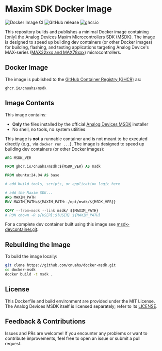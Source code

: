 
# Maxim SDK Docker Image

![Docker Image CI](https://github.com/cnuahs/docker-msdk/actions/workflows/build-docker.yml/badge.svg)
![GitHub release](https://img.shields.io/github/v/tag/cnuahs/docker-msdk)
![ghcr.io](https://img.shields.io/badge/ghcr.io-enabled-brightgreen)

This repository builds and publishes a minimal Docker image containing [only] the [Analog Devices](https://www.analog.com/en/index.html) Maxim Microcontrollers SDK ([MSDK](https://github.com/analogdevicesinc/msdk/)). The image is designed to speed up building dev containers (or other Docker images) for building, flashing, and testing applications targeting Analog Device's MAX-series ([MAX32xxx and MAX78xxx](https://www.analog.com/en/parametricsearch/10984#/)) microcontrollers.

## Docker Image

The image is published to the [GitHub Container Registry (GHCR)](https://ghcr.io) as:

```
ghcr.io/cnuahs/msdk
```

## Image Contents

This image contains:

- **Only** the files installed by the official [Analog Devices MSDK](https://github.com/analogdevicesinc/msdk/) installer
- No shell, no tools, no system utilities

This image is **not** a runnable container and is not meant to be executed directly (e.g., via `docker run ...`). The image is designed to speed up building dev containers (or other Docker images):

```dockerfile
ARG MSDK_VER

FROM ghcr.io/cnuahs/msdk:${MSDK_VER} AS msdk

FROM ubuntu:24.04 AS base

# add build tools, scripts, or application logic here

# add the Maxim SDK... 
ARG MAXIM_PATH
ENV MAXIM_PATH=${MAXIM_PATH:-/opt/msdk/${MSDK_VER}}

COPY --from=msdk --link msdk/ ${MAXIM_PATH}
# RUN chown -R ${USER}:${USER} ${MAXIM_PATH}
```

For a complete dev container built using this image see [msdk-devcontainer.git](https://github.com/cnuahs/msdk-devcontainer.git/).

## Rebuilding the Image

To build the image locally:

```bash
git clone https://github.com/cnuahs/docker-msdk.git
cd docker-msdk
docker build -t msdk .
```

## License

This Dockerfile and build environment are provided under the MIT License.  
The Analog Devices MSDK itself is licensed separately; refer to its [LICENSE](https://github.com/analogdevicesinc/msdk/).

## Feedback & Contributions

Issues and PRs are welcome! If you encounter any problems or want to contribute improvements, feel free to open an issue or submit a pull request.
